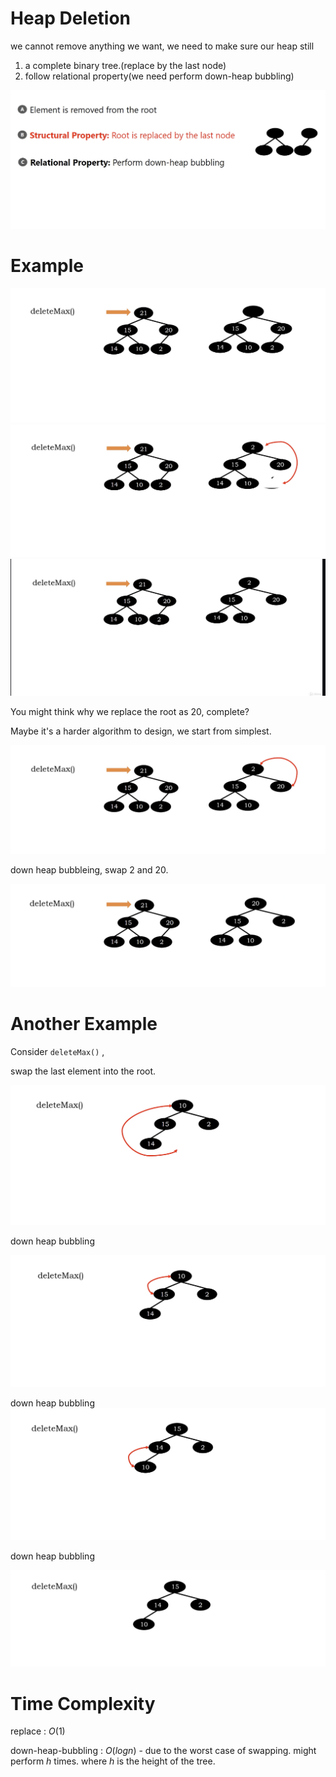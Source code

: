 # Heap Deletion

we cannot remove anything we want, we need to make sure our heap still

1. a complete binary tree.(replace by the last node)
2. follow relational property(we need perform down-heap bubbling)

<img src='../assets/222_1.png'></img>

# Example

<img src='../assets/222_2.png'></img>
<img src='../assets/222_3.png'></img>
<img src='../assets/222_4.png'></img>

You might think why we replace the root as 20, complete?

Maybe it's a harder algorithm to design, we start from simplest.

<img src='../assets/222_5.png'></img>

down heap bubbleing, swap 2 and 20.

<img src='../assets/222_6.png'></img>

# Another Example

Consider `deleteMax()` , 

swap the last element into the root.

<img src='../assets/222_7.png'></img>

down heap bubbling

<img src='../assets/222_8.png'></img>

down heap bubbling
<img src='../assets/222_9.png'></img>

down heap bubbling

<img src='../assets/222_10.png'></img>

# Time Complexity

replace : $O(1)$

down-heap-bubbling : $O(log n)$ - due to the worst case of swapping. might perform $h$ times. where $h$ is the height of the tree.
